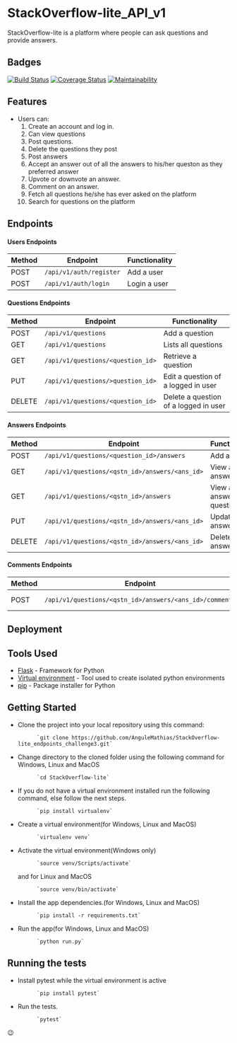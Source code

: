 # StackOverflow-lite_API_v1
StackOverflow-lite is a platform where people can ask questions and provide answers.

## Badges
[![Build Status](https://travis-ci.org/AnguleMathias/StackOverflow-lite_endpoints_challenge3.svg?branch=develop)](https://travis-ci.org/AnguleMathias/StackOverflow-lite_endpoints_challenge3)
[![Coverage Status](https://coveralls.io/repos/github/AnguleMathias/StackOverflow-lite_endpoints_challenge3/badge.svg?branch=develop)](https://coveralls.io/github/AnguleMathias/StackOverflow-lite_endpoints_challenge3?branch=develop)
[![Maintainability](https://api.codeclimate.com/v1/badges/7038ca41e9952afc5ece/maintainability)](https://codeclimate.com/github/AnguleMathias/StackOverflow-lite_endpoints_challenge3/maintainability)


## Features

* Users can: 
    1. Create an account and log in.
    2. Can view questions
    3. Post questions.
    4. Delete the questions they post
    5. Post answers
    6. Accept an answer out of all the answers to his/her queston as they preferred answer
    7. Upvote or downvote an answer.
    8. Comment on an answer.
    9. Fetch all questions he/she has ever asked on the platform
   10. Search for questions on the platform
    
## Endpoints

#### Users Endpoints

Method | Endpoint | Functionality
--- | --- | ---
POST | `/api/v1/auth/register` | Add a user
POST | `/api/v1/auth/login` | Login a user

#### Questions Endpoints

Method | Endpoint | Functionality
--- | --- | ---
POST | `/api/v1/questions` | Add a question
GET | `/api/v1/questions` | Lists all questions
GET | `/api/v1/questions/<question_id>` | Retrieve a question
PUT | `/api/v1/questions/>question_id>` | Edit a question of a logged in user
DELETE | `/api/v1/questions/<question_id>` | Delete a question of a logged in user

#### Answers Endpoints

Method | Endpoint | Functionality
--- | --- | ---
POST | `/api/v1/questions/<question_id>/answers` | Add answer
GET | `/api/v1/questions/<qstn_id>/answers/<ans_id>` | View an answer
GET | `/api/v1/questions/<qstn_id>/answers` | View all answers to a question
PUT | `/api/v1/questions/<qstn_id>/answers/<ans_id>` | Update an answer 
DELETE | `/api/v1/questions/<qstn_id>/answers/<ans_id>` | Delete an answer
                             


#### Comments Endpoints

Method | Endpoint | Functionality
--- | --- | ---
POST | `/api/v1/questions/<qstn_id>/answers/<ans_id>/comments` | Add a comment

## Deployment


## Tools Used

* [Flask](http://flask.pocoo.org/) - Framework for Python
* [Virtual environment](https://virtualenv.pypa.io/en/stable/) - Tool used to create isolated python environments
* [pip](https://pip.pypa.io/en/stable/) - Package installer for Python


## Getting Started


* Clone the project into your local repository using this command:

            `git clone https://github.com/AnguleMathias/StackOverflow-lite_endpoints_challenge3.git`

* Change directory to the cloned folder using the following command for Windows, Linux and MacOS

            `cd StackOverflow-lite`

* If you do not have a virtual environment installed run the following command, else follow the next steps.

            `pip install virtualenv`
            
* Create a virtual environment(for Windows, Linux and MacOS)

            `virtualenv venv`

* Activate the virtual environment(Windows only)

            `source venv/Scripts/activate`

     and for Linux and MacOS

            `source venv/bin/activate`

* Install the app dependencies.(for Windows, Linux and MacOS)

            `pip install -r requirements.txt`

* Run the app(for Windows, Linux and MacOS)

            `python run.py`


## Running the tests

* Install pytest while the virtual environment is active

            `pip install pytest`

* Run the tests.

            `pytest`

:wink: